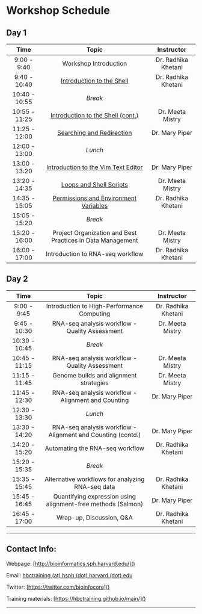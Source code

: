# Workshop Schedule

## Day 1

| Time            |  Topic  | Instructor |
|:------------------------:|:------------------------------------------------:|:--------:|
|9:00 - 9:40| Workshop Introduction | Dr. Radhika Khetani |
|9:40 - 10:40| [Introduction to the Shell](../lessons/01_the_filesystem.md) | Dr. Radhika Khetani |
|10:40 - 10:55| *Break* | |
|10:55 - 11:25| [Introduction to the Shell (cont.)](../lessons/01_the_filesystem.md) | Dr. Meeta Mistry |
|11:25 - 12:00| [Searching and Redirection](../lessons/02_searching_files.md) | Dr. Mary Piper |
|12:00 - 13:00| *Lunch* | |
|13:00 - 13:20| [Introduction to the Vim Text Editor](../lessons/03_vim.md) | Dr. Mary Piper |
|13:20 - 14:35| [Loops and Shell Scripts](../lessons/04_loops_and_scripts.md) | Dr. Meeta Mistry |
|14:35 - 15:05| [Permissions and Environment Variables](../lessons/05_permissions_and_environment_variables.md) | Dr. Radhika Khetani |
|15:05 - 15:20| *Break* | |
|15:20 - 16:00| Project Organization and Best Practices in Data Management | Dr. Meeta Mistry |
|16:00 - 17:00| Introduction to RNA-seq workflow | Dr. Radhika Khetani |

## Day 2

| Time            |   Topic  | Instructor |
|:------------------------:|:----------:|:--------:|
|9:00 - 9:45| Introduction to High-Performance Computing | Dr. Radhika Khetani |
|9:45 - 10:30| RNA-seq analysis workflow - Quality Assessment | Dr. Meeta Mistry |
|10:30 - 10:45| *Break* | |
|10:45 - 11:15| RNA-seq analysis workflow - Quality Assessment | Dr. Meeta Mistry |
|11:15 - 11:45| Genome builds and alignment strategies| Dr. Meeta Mistry |
|11:45 - 12:30| RNA-seq analysis workflow - Alignment and Counting | Dr. Mary Piper |
|12:30 - 13:30| *Lunch* | |
|13:30 - 14:20| RNA-seq analysis workflow - Alignment and Counting (contd.) | Dr. Mary Piper |
|14:20 - 15:20| Automating the RNA-seq workflow | Dr. Radhika Khetani |
|15:20 - 15:35| *Break* | |
|15:35 - 15:45| Alternative workflows for analyzing RNA-seq data | Dr. Radhika Khetani |
|15:45 - 16:45| Quantifying expression using alignment-free methods (Salmon) | Dr. Mary Piper |
|16:45 - 17:00| Wrap-up, Discussion, Q&A | Dr. Radhika Khetani |

----

## Contact Info:

Webpage: [http://bioinformatics.sph.harvard.edu/]()

Email: [hbctraining (at) hsph (dot) harvard (dot) edu](mailto:hbctraining@hsph.harvard.edu)

Twitter: [https://twitter.com/bioinfocore]()

Training materials: [https://hbctraining.github.io/main/]()

---
